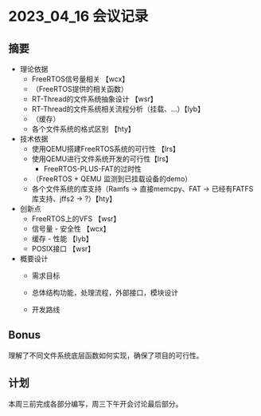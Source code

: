 # 2023_04_16 会议记录

## 摘要
- 理论依据
  * FreeRTOS信号量相关 【wcx】
  * （FreeRTOS提供的相关函数）
  * RT-Thread的文件系统抽象设计 【wsr】
  * RT-Thread的文件系统相关流程分析（挂载、...）【lyb】
  * （缓存）
  * 各个文件系统的格式区别 【hty】
- 技术依据
  * 使用QEMU搭建FreeRTOS系统的可行性 【lrs】
  * 使用QEMU进行文件系统开发的可行性【lrs】
    + FreeRTOS-PLUS-FAT的过时性
  * （FreeRTOS + QEMU 监测到已挂载设备的demo）
  * 各个文件系统的库支持（Ramfs -> 直接memcpy、FAT -> 已经有FATFS库支持、jffs2 -> ?）【hty】
- 创新点
  * FreeRTOS上的VFS 【wsr】
  * 信号量 - 安全性 【wcx】
  * 缓存 - 性能 【lyb】
  * POSIX接口 【wsr】
- 概要设计
  * 需求目标

  * 总体结构功能，处理流程，外部接口，模块设计

  * 开发路线
  
## Bonus
理解了不同文件系统底层函数如何实现，确保了项目的可行性。

## 计划
本周三前完成各部分编写，周三下午开会讨论最后部分。

